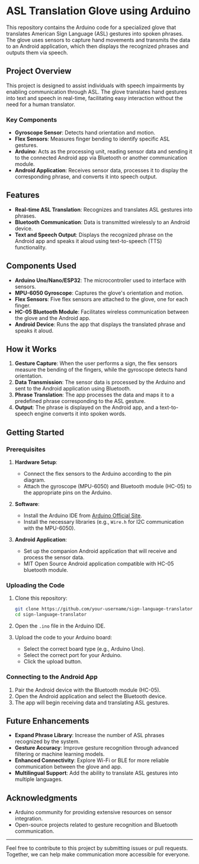 # ASL Translation Glove using Arduino

This repository contains the Arduino code for a specialized glove that translates American Sign Language (ASL) gestures into spoken phrases. The glove uses sensors to capture hand movements and transmits the data to an Android application, which then displays the recognized phrases and outputs them via speech.

## Project Overview
This project is designed to assist individuals with speech impairments by enabling communication through ASL. The glove translates hand gestures into text and speech in real-time, facilitating easy interaction without the need for a human translator. 

### Key Components
- **Gyroscope Sensor**: Detects hand orientation and motion.
- **Flex Sensors**: Measures finger bending to identify specific ASL gestures.
- **Arduino**: Acts as the processing unit, reading sensor data and sending it to the connected Android app via Bluetooth or another communication module.
- **Android Application**: Receives sensor data, processes it to display the corresponding phrase, and converts it into speech output.

## Features
- **Real-time ASL Translation**: Recognizes and translates ASL gestures into phrases.
- **Bluetooth Communication**: Data is transmitted wirelessly to an Android device.
- **Text and Speech Output**: Displays the recognized phrase on the Android app and speaks it aloud using text-to-speech (TTS) functionality.

## Components Used
- **Arduino Uno/Nano/ESP32**: The microcontroller used to interface with sensors.
- **MPU-6050 Gyroscope**: Captures the glove's orientation and motion.
- **Flex Sensors**: Five flex sensors are attached to the glove, one for each finger.
- **HC-05 Bluetooth Module**: Facilitates wireless communication between the glove and the Android app.
- **Android Device**: Runs the app that displays the translated phrase and speaks it aloud.

## How it Works
1. **Gesture Capture**: When the user performs a sign, the flex sensors measure the bending of the fingers, while the gyroscope detects hand orientation.
2. **Data Transmission**: The sensor data is processed by the Arduino and sent to the Android application using Bluetooth.
3. **Phrase Translation**: The app processes the data and maps it to a predefined phrase corresponding to the ASL gesture.
4. **Output**: The phrase is displayed on the Android app, and a text-to-speech engine converts it into spoken words.

## Getting Started

### Prerequisites
1. **Hardware Setup**:
    - Connect the flex sensors to the Arduino according to the pin diagram.
    - Attach the gyroscope (MPU-6050) and Bluetooth module (HC-05) to the appropriate pins on the Arduino.
  
2. **Software**:
    - Install the Arduino IDE from [Arduino Official Site](https://www.arduino.cc/en/software).
    - Install the necessary libraries (e.g., `Wire.h` for I2C communication with the MPU-6050).

3. **Android Application**:
    - Set up the companion Android application that will receive and process the sensor data.
    - MIT Open Source Android application compatible with HC-05 bluetooth module.

### Uploading the Code
1. Clone this repository:
    ```bash
    git clone https://github.com/your-username/sign-language-translator.git
    cd sign-language-translator
    ```

2. Open the `.ino` file in the Arduino IDE.

3. Upload the code to your Arduino board:
    - Select the correct board type (e.g., Arduino Uno).
    - Select the correct port for your Arduino.
    - Click the upload button.

### Connecting to the Android App
1. Pair the Android device with the Bluetooth module (HC-05).
2. Open the Android application and select the Bluetooth device.
3. The app will begin receiving data and translating ASL gestures.

## Future Enhancements
- **Expand Phrase Library**: Increase the number of ASL phrases recognized by the system.
- **Gesture Accuracy**: Improve gesture recognition through advanced filtering or machine learning models.
- **Enhanced Connectivity**: Explore Wi-Fi or BLE for more reliable communication between the glove and app.
- **Multilingual Support**: Add the ability to translate ASL gestures into multiple languages.

## Acknowledgments
- Arduino community for providing extensive resources on sensor integration.
- Open-source projects related to gesture recognition and Bluetooth communication.

---

Feel free to contribute to this project by submitting issues or pull requests. Together, we can help make communication more accessible for everyone.
